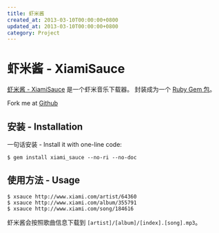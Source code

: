 ```yaml
---
title: 虾米酱
created_at: 2013-03-10T00:00:00+0800
updated_at: 2013-03-10T00:00:00+0800
category: Project
---
```


# 虾米酱 - XiamiSauce

[虾米酱 - XiamiSauce](https://github.com/ranmocy/xiami_sauce) 是一个虾米音乐下载器。
封装成为一个 [Ruby Gem 包](https://rubygems.org/gems/xiami_sauce)。

Fork me at [Github](https://github.com/ranmocy/xiami_sauce)

## 安装 - Installation

一句话安装 - Install it with one-line code:

    $ gem install xiami_sauce --no-ri --no-doc

## 使用方法 - Usage

    $ xsauce http://www.xiami.com/artist/64360
    $ xsauce http://www.xiami.com/album/355791
    $ xsauce http://www.xiami.com/song/184616

虾米酱会按照歌曲信息下载到 `[artist]/[album]/[index].[song].mp3`。
